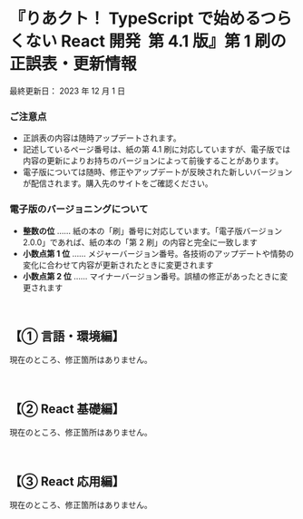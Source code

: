 <!-- markdownlint-disable MD010 MD029 MD032 -->

# 『りあクト！ TypeScript で始めるつらくない React 開発 &nbsp;第 4.1 版』第 1 刷の正誤表・更新情報

最終更新日： 2023 年 12 月 1 日

### ご注意点

- 正誤表の内容は随時アップデートされます。
- 記述しているページ番号は、紙の第 4.1 刷に対応していますが、電子版では内容の更新によりお持ちのバージョンによって前後することがあります。
- 電子版については随時、修正やアップデートが反映された新しいバージョンが配信されます。購入先のサイトをご確認ください。

### 電子版のバージョニングについて

- **整数の位** …… 紙の本の「刷」番号に対応しています。「電子版バージョン 2.0.0」であれば、紙の本の「第 2 刷」の内容と完全に一致します
- **小数点第 1 位** …… メジャーバージョン番号。各技術のアップデートや情勢の変化に合わせて内容が更新されたときに変更されます
- **小数点第 2 位** …… マイナーバージョン番号。誤植の修正があったときに変更されます

<br />

## 【① 言語・環境編】

現在のところ、修正箇所はありません。

<br />

## 【② React 基礎編】

現在のところ、修正箇所はありません。

<br />

## 【③ React 応用編】

現在のところ、修正箇所はありません。
